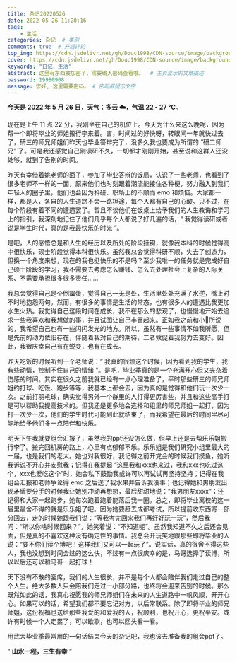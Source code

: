 ```yaml
---
title: 杂记20220526
date: 2022-05-26 11:20:16
tags: 
    - 生活
categories: 杂记  # 类别
comments: true  # 开启评论
top_img: https://cdn.jsdelivr.net/gh/Douc1998/CDN-source/image/background/other1.jpeg  # 文章页头部图片
cover: https://cdn.jsdelivr.net/gh/Douc1998/CDN-source/image/background/other1.jpeg  # 主页中显示的文章封面图片
keywords: "日记，生活"
abstract: 这里有东西被加密了，需要输入密码查看哦。  # 主页显示的文章描述
password: 19980908
message: 您好, 这里需要密码。 # 密码框提示文字
---
```


**今天是 2022 年 5 月 26 日，天气：多云 ☁️，气温 22 - 27 °C**。

现在是上午 11 点 22 分，我刚坐在自己的机位上。今天为什么来这么晚呢，因为帮一个即将毕业的师姐搬行李来着。害，时间过的好快呀，转眼间一年就快过去了，研三的师兄师姐们昨天也毕业答辩完了，没多久我也要成为所谓的 “研二师兄” 了。可是我还感觉自己刚读研不久，一切都才刚刚开始，甚至说和这群人还没处够，就到了告别的时间。

昨天有幸借着姚老师的面子，参加了毕业答辩的饭局，认识了一些老师，也看到了很多老师不一样的一面，原来他们也时刻跟着潮流能接住各种梗，努力融入到我们年轻人的圈子里，他们也会因为科研、职场上的不顺而 emo 和烦恼。大家都一样，都是人，各自的人生道路不会一路坦途，每个人都有自己的心酸。只不过，在每个阶段有着不同的遭遇罢了。暂且不谈他们在饭桌上给予我们的人生教诲和学习上的指引，我深刻地记住了他们几乎每个人都说了好几遍的话，“ 我觉得读研或者说是学生时代，真的是我最快乐的时光 ”。

是吧，人的感悟总是和人生的经历以及所处的阶段挂钩，就像我本科的时候觉得高中很快乐，硕士阶段觉得本科很快乐。虽然我总会觉得科研不顺，失去了创造力，但换一个角度来想，现在的我也挺快乐的不是吗？至少我唯一的任务就是完成好自己硕士阶段的学习，我不需要去考虑怎么赚钱、怎么去处理社会上复杂的人际关系、不需要承担很多很多责任......

我总会觉得自己是个倒霉蛋，觉得自己一无是处，生活里处处充满了水逆，嘴上时不时地抱怨两句。然而，有很多的事情是生活的常态，也有很多人的遭遇比我更加水生火热。我觉得自己这段时间在成长，我不在那么的悲观了，也慢慢地开始去追求一些我喜欢和我想做的事，并且试图让自己丰富起来。正如我之前和小🍐所说的，我希望自己也有一些闪闪发光的地方。所以，虽然有一些事情不如我所愿，但是先前的动力依旧存在，伴随着我对自己的期待，二者敦促着我努力去变好。因此，我很庆幸自己有在蜕变，也有在成长。

昨天吃饭的时候听到一个老师说：“ 我真的很烦这个时候，因为看到我的学生，我有些动情，控制不住自己的情绪 ”。是吧，毕业季真的是一个充满开心但又夹杂着伤感的时间。其实在很久之前我就已经有一点心理准备了，平时那些研三的师兄师姐约打球、吃饭、跑步等等，我基本上都会去，因为真的是觉得和他们玩一次少一次。之前打羽毛球，确实觉得另外一个群里的人打得更厉害些，并且和这些高手打是可以帮助我提高技术的。但我还是更多地会选择和组里的师兄师姐一起打，因为打一次少一次，他们的学生时代可能到此就结束了，而我希望在最后的时间里尽可能地给予他们多一点陪伴和快乐。

明天下午我就要组会汇报了，虽然我的ppt还没怎么做，但早上还是去帮乐乐姐搬行李了。搬完回机房的路上，心里有点郁郁不乐。乐乐姐是我们研究小组里最大的一届，也是我们的老大。她也对我很好，我记得之前开党会的时候我们摸鱼，她听我诉说不开心并安慰我；记得在我提起 “这里我和xxx也来过，我和xxx也吃过这个，xxx也爱吃这个”时，她会私下鼓励我或许可以再试试再坚持坚持；记得在我组会汇报和老师争论得 emo 之后送了我水果并告诉我没事；也记得她和男朋友出现矛盾要分手的时候我让她别冲动再想想，最后甜甜地说：”我男朋友xxxx”；还记得和大家一起跑步，她每次跑着跑着能落后我一圈。总之，即将毕业离校的这一届里最舍不得的就是乐乐姐了吧。因为她要赶去成都考试，所以提前收东西寄一部分回去，走的时候她跟我们说：“等我考完回来我们再好好玩一玩”，然后我问：“所以你啥时候回来？”，她笑着说：“不知道呢”。虽然我知道不久之后还会见面，但是真的不喜欢这种没有确定性的事情。我总会开玩笑地跟那些即将毕业的人说：“要不你们读个博吧！这样我们又可以一起玩了”。说实话，真的很舍不得这些人，我也没想到时间会过的这么快，不过有一点很庆幸的是，马哥选择了读博，所以以后还可以和马哥一起打球！

天下没有不散的宴席，我们的人生很长，并不是每个人都会陪伴我们走过自己的整个人生。绝大多数人只会陪我们走过一小部分路，也终将会迎来告别的时候。那么既然如此的话，我真心祝愿我的师兄师姐们在未来的人生道路中一帆风顺，开开心心。如果可以的话，希望我们都不要忘记对方，以后常联系。除了即将毕业的师兄师姐，这份祝福也送给那些我爱的和爱我的人，祝顺利，也祝开心，更祝平安。或许有时候一个人走累了，可以歇歇，也可以回头看一看。

用武大毕业季最常用的一句话结束今天的杂记吧，我也该去准备我的组会ppt了。

” **山水一程，三生有幸** ”

